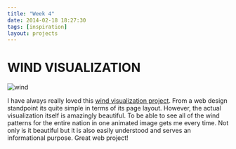 ```yaml
---
title: "Week 4"
date: 2014-02-18 18:27:30 
tags: [inspiration]
layout: projects 
---
```


# WIND VISUALIZATION

![wind](http://www.wired.com/geekdad/wp-content/uploads/2012/04/Google_Wind_640px.png?1111233/300/300)

I have always really loved this [wind visualization project](http://hint.fm/wind/). From a web design standpoint its quite simple in terms of its page layout. However, the actual visualization itself is amazingly beautiful. To be able to see all of the wind patterns for the entire nation in one animated image gets me every time. Not only is it beautiful but it is also easily understood and serves an informational purpose. Great web project!


